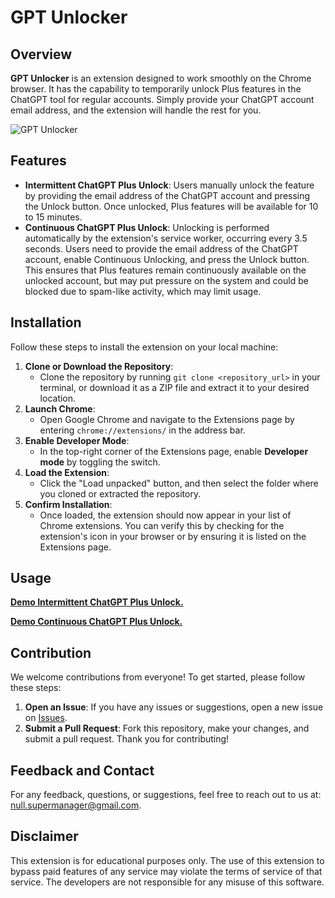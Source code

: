 # GPT Unlocker
## Overview
**GPT Unlocker** is an extension designed to work smoothly on the Chrome browser. It has the capability to temporarily unlock Plus features in the ChatGPT tool for regular accounts. Simply provide your ChatGPT account email address, and the extension will handle the rest for you.

![GPT Unlocker](https://curly-guacamole-4jjwgj5754wqhjr9-5500.app.github.dev/NULL-GPTUnlocker/demos_resources/gpt-unlocker-avatar.png)
## Features
- **Intermittent ChatGPT Plus Unlock**: Users manually unlock the feature by providing the email address of the ChatGPT account and pressing the Unlock button. Once unlocked, Plus features will be available for 10 to 15 minutes.
- **Continuous ChatGPT Plus Unlock**: Unlocking is performed automatically by the extension's service worker, occurring every 3.5 seconds. Users need to provide the email address of the ChatGPT account, enable Continuous Unlocking, and press the Unlock button. This ensures that Plus features remain continuously available on the unlocked account, but may put pressure on the system and could be blocked due to spam-like activity, which may limit usage.
## Installation
Follow these steps to install the extension on your local machine:
1. **Clone or Download the Repository**: 
    - Clone the repository by running `git clone <repository_url>` in your terminal, or download it as a ZIP file and extract it to your desired location.
2. **Launch Chrome**: 
   - Open Google Chrome and navigate to the Extensions page by entering `chrome://extensions/` in the address bar.
3. **Enable Developer Mode**: 
   - In the top-right corner of the Extensions page, enable **Developer mode** by toggling the switch.
4. **Load the Extension**: 
   - Click the "Load unpacked" button, and then select the folder where you cloned or extracted the repository.
5. **Confirm Installation**: 
   - Once loaded, the extension should now appear in your list of Chrome extensions. You can verify this by checking for the extension's icon in your browser or by ensuring it is listed on the Extensions page.
## Usage
[**Demo Intermittent ChatGPT Plus Unlock.**](https://curly-guacamole-4jjwgj5754wqhjr9-5500.app.github.dev/NULL-GPTUnlocker/demos_resources/demo_1.mp4)

[**Demo Continuous ChatGPT Plus Unlock.**](https://curly-guacamole-4jjwgj5754wqhjr9-5500.app.github.dev/NULL-GPTUnlocker/demos_resources/demo_2.mp4)

## Contribution
We welcome contributions from everyone! To get started, please follow these steps:
1. **Open an Issue**: If you have any issues or suggestions, open a new issue on [Issues](https://github.com/NULL-Command/NULL-GPTUnlocker/issues).
2. **Submit a Pull Request**: Fork this repository, make your changes, and submit a pull request.
Thank you for contributing!

## Feedback and Contact
For any feedback, questions, or suggestions, feel free to reach out to us at: [null.supermanager@gmail.com](mailto:null.supermanager@gmail.com).

## Disclaimer
This extension is for educational purposes only. The use of this extension to bypass paid features of any service may violate the terms of service of that service. The developers are not responsible for any misuse of this software.